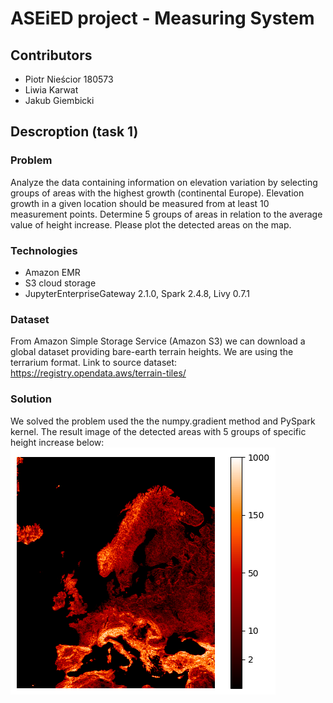 # ASEiED project - Measuring System

## Contributors
* Piotr Nieścior 180573
* Liwia Karwat
* Jakub Giembicki

## Descroption (task 1)

### Problem
Analyze the data containing information on elevation variation by selecting groups of areas with the highest growth (continental Europe). Elevation growth in a given location should be measured from at least 10 measurement points. Determine 5 groups of areas in relation to the average value of height increase. Please plot the detected areas on the map.

### Technologies
* Amazon EMR
* S3 cloud storage
* JupyterEnterpriseGateway 2.1.0, Spark 2.4.8, Livy 0.7.1

### Dataset
From Amazon Simple Storage Service (Amazon S3) we can download a global dataset providing bare-earth terrain heights. We are using the terrarium format. Link to source dataset:
https://registry.opendata.aws/terrain-tiles/

### Solution
We solved the problem used the the numpy.gradient method and PySpark kernel.
The result image of the detected areas with 5 groups of specific height increase below:\
![](https://github.com/liwiakarwat/AWS_LPK/blob/main/image.png)

